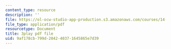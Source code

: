 ```yaml
---
content_type: resource
description: ''
file: https://ol-ocw-studio-app-production.s3.amazonaws.com/courses/14-01sc-principles-of-microeconomics-fall-2011/9af178cb799d204240371645865e7d39_Ye4vL7u6N2g.pdf
file_type: application/pdf
resourcetype: Document
title: 3play pdf file
uid: 9af178cb-799d-2042-4037-1645865e7d39
---
```

